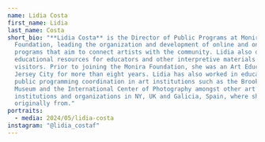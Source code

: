 ```yaml
---
name: Lidia Costa
first_name: Lidia
last_name: Costa
short_bio: "**Lidia Costa** is the Director of Public Programs at Monira
  Foundation, leading the organization and development of online and onsite
  programs that aim to connect artists with the community. Lidia also designs
  educational resources for educators and other interpretive materials for
  visitors. Prior to joining the Monira Foundation, she was an Art Educator in
  Jersey City for more than eight years. Lidia has also worked in education and
  public programming coordination in art institutions such as the Brooklyn
  Museum and the International Center of Photography amongst other art
  institutions and organizations in NY, UK and Galicia, Spain, where she is
  originally from."
portraits:
  - media: 2024/05/lidia-costa
instagram: "@lidia_costaf"
---
```

